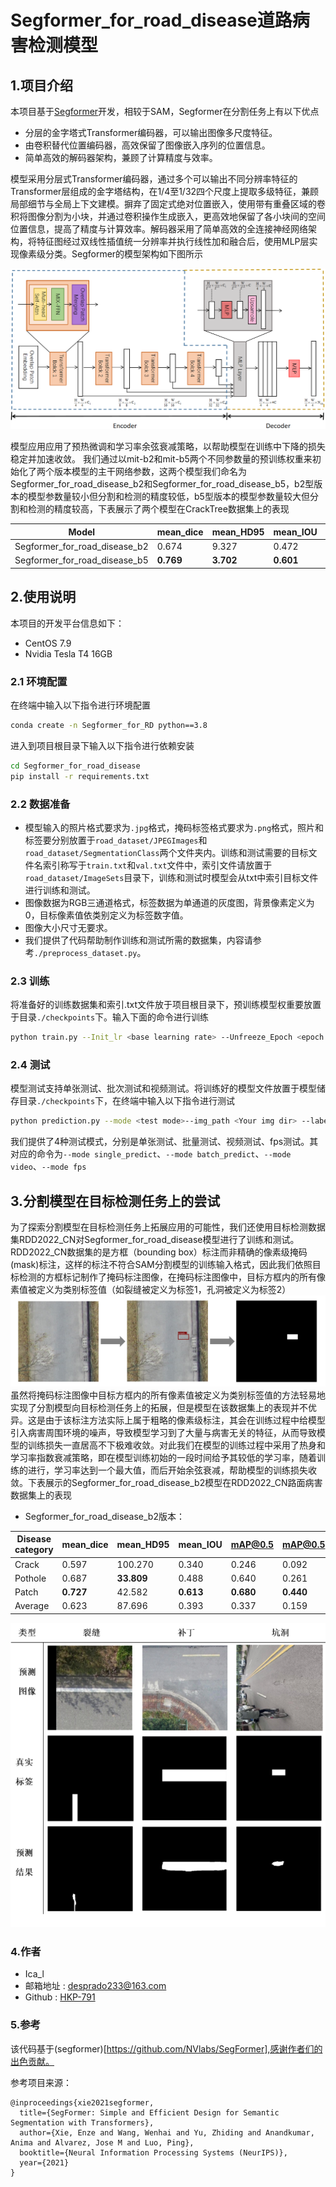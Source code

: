 # Segformer_for_road_disease道路病害检测模型

## 1.项目介绍

本项目基于[Segformer](https://arxiv.org/abs/2304.02643)开发，相较于SAM，Segformer在分割任务上有以下优点

- 分层的金字塔式Transformer编码器，可以输出图像多尺度特征。
- 由卷积替代位置编码器，高效保留了图像嵌入序列的位置信息。
- 简单高效的解码器架构，兼顾了计算精度与效率。

模型采用​​分层式Transformer编码器​​，通过多个可以输出不同分辨率特征的Transformer层组成的金字塔结构，在1/4至1/32四个尺度上提取多级特征，兼顾局部细节与全局上下文建模。摒弃了固定式绝对位置嵌入，使用带有重叠区域的卷积将图像分割为小块，并通过卷积操作生成嵌入，更高效地保留了各小块间的空间位置信息，提高了精度与计算效率。解码器采用了简单高效的全连接神经网络架构，将特征图经过双线性插值统一分辨率并执行线性加和融合后，使用MLP层实现像素级分类。Segformer的模型架构如下图所示

<img src="./materials/pipeline.png">

模型应用应用了预热微调和学习率余弦衰减策略，以帮助模型在训练中下降的损失稳定并加速收敛。
我们通过以mit-b2和mit-b5两个不同参数量的预训练权重来初始化了两个版本模型的主干网络参数，这两个模型我们命名为Segformer_for_road_disease_b2和Segformer_for_road_disease_b5，b2型版本的模型参数量较小但分割和检测的精度较低，b5型版本的模型参数量较大但分割和检测的精度较高，下表展示了两个模型在CrackTree数据集上的表现

| Model | mean_dice | mean_HD95 | mean_IOU | mAP@0.5 | mAP@0.5:0.95 |
|-|-|-|-|-|-|
| Segformer_for_road_disease_b2 | 0.674 | 9.327 | 0.472 | 0.265 | 0.179 |
| Segformer_for_road_disease_b5 | **0.769** | **3.702** | **0.601** | **0.457** | **0.366** |

## 2.使用说明

本项目的开发平台信息如下：
- CentOS 7.9
- Nvidia Tesla T4 16GB
### 2.1 环境配置
在终端中输入以下指令进行环境配置
```bash
conda create -n Segformer_for_RD python==3.8
```
进入到项目根目录下输入以下指令进行依赖安装
```bash
cd Segformer_for_road_disease
pip install -r requirements.txt
```
### 2.2 数据准备
- 模型输入的照片格式要求为`.jpg`格式，掩码标签格式要求为`.png`格式，照片和标签要分别放置于`road_dataset/JPEGImages`和`road_dataset/SegmentationClass`两个文件夹内。训练和测试需要的目标文件名索引称写于`train.txt`和`val.txt`文件中，索引文件请放置于`road_dataset/ImageSets`目录下，训练和测试时模型会从txt中索引目标文件进行训练和测试。
- 图像数据为RGB三通道格式，标签数据为单通道的灰度图，背景像素定义为0，目标像素值依类别定义为标签数字值。
- 图像大小尺寸无要求。
- 我们提供了代码帮助制作训练和测试所需的数据集，内容请参考`./preprocess_dataset.py`。
### 2.3 训练
将准备好的训练数据集和索引.txt文件放于项目根目录下，预训练模型权重要放置于目录`./checkpoints`下。输入下面的命令进行训练

```bash
python train.py --Init_lr <base learning rate> --Unfreeze_Epoch <epoch for unfreeze training> --dataset_path <path to your dataset>  --model_path <path where your model are> 
```
### 2.4 测试
模型测试支持单张测试、批次测试和视频测试。将训练好的模型文件放置于模型储存目录`./checkpoints`下，在终端中输入以下指令进行测试
```bash
python prediction.py --mode <test mode>--img_path <Your img dir> --label_dir <Your label dir> --list_dir <Your index list dir> --test_output <test output path> --phi <type of your model> --model_path <path where your model checkpoints are> --num_classes <number of classes>
```
我们提供了4种测试模式，分别是单张测试、批量测试、视频测试、fps测试。其对应的命令为`--mode single_predict`、`--mode batch_predict`、`--mode video`、`--mode fps`

## 3.分割模型在目标检测任务上的尝试

为了探索分割模型在目标检测任务上拓展应用的可能性，我们还使用目标检测数据集RDD2022_CN对Segformer_for_road_disease模型进行了训练和测试。RDD2022_CN数据集的是方框（bounding box）标注而非精确的像素级掩码(mask)标注，这样的标注不符合SAM分割模型的训练输入格式，因此我们依照目标检测的方框标记制作了掩码标注图像，在掩码标注图像中，目标方框内的所有像素值被定义为类别标签值（如裂缝被定义为标签1，孔洞被定义为标签2）
<img src="./materials/label_process.png">
虽然将掩码标注图像中目标方框内的所有像素值被定义为类别标签值的方法轻易地实现了分割模型向目标检测任务上的拓展，但是模型在该数据集上的表现并不优异。这是由于该标注方法实际上属于粗略的像素级标注，其会在训练过程中给模型引入病害周围环境的噪声，导致模型学习到了大量与病害无关的特征，从而导致模型的训练损失一直居高不下极难收敛。对此我们在模型的训练过程中采用了热身和学习率指数衰减策略，即在模型训练初始的一段时间给予其较低的学习率，随着训练的进行，学习率达到一个最大值，而后开始余弦衰减，帮助模型的训练损失收敛。下表展示的Segformer_for_road_disease_b2模型在RDD2022_CN路面病害数据集上的表现

- Segformer_for_road_disease_b2版本：
  
| Disease category | mean_dice | mean_HD95 | mean_IOU | mAP@0.5 | mAP@0.5:0.95 |
|-|-|-|-|-|-|
| Crack | 0.597 | 100.270 | 0.340 | 0.246 | 0.092 |
| Pothole | 0.687 | **33.809** | 0.488 | 0.640 | 0.261 |
| Patch | **0.727** | 42.582 | **0.613** | **0.680** | **0.440** |
|Average | 0.623 | 87.696 | 0.393 | 0.337 | 0.159 |

<img src="materials\samples.png">

### 4.作者

- Ica_l
- 邮箱地址 : [desprado233@163.com](desprado233@163.com)
- Github : [HKP-791](https://github.com/HKP-791)

### 5.参考

该代码基于(segformer)[https://github.com/NVlabs/SegFormer],感谢作者们的出色贡献。

参考项目来源：
```
@inproceedings{xie2021segformer,
  title={SegFormer: Simple and Efficient Design for Semantic Segmentation with Transformers},
  author={Xie, Enze and Wang, Wenhai and Yu, Zhiding and Anandkumar, Anima and Alvarez, Jose M and Luo, Ping},
  booktitle={Neural Information Processing Systems (NeurIPS)},
  year={2021}
}
```